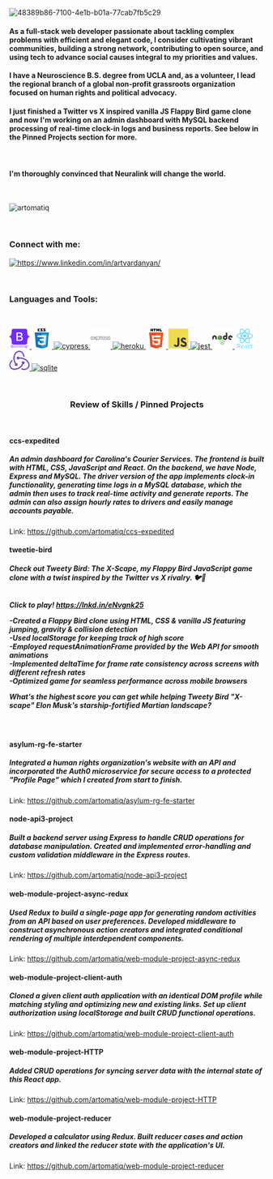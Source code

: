 ![48389b86-7100-4e1b-b01a-77cab7fb5c29](https://github.com/artomatiq/artomatiq/assets/126132705/a5286049-b6f3-4755-9079-8bdd687d8b5f)

<h4 align="left">As a full-stack web developer passionate about tackling complex problems with efficient and elegant code, I consider cultivating vibrant communities, building a strong network, contributing to open source, and using tech to advance social causes integral to my priorities and values.</h4>
<h4 align="left">I have a Neuroscience B.S. degree from UCLA and, as a volunteer, I lead the regional branch of a global non-profit grassroots organization focused on human rights and political advocacy.</h4>

<h4 align="left">I just finished a Twitter vs X inspired vanilla JS Flappy Bird game clone and now I'm working on an admin dashboard with MySQL backend processing of real-time clock-in logs and business reports. See below in the Pinned Projects section for more.</h4>
&nbsp;

<h4 align="left">I'm thoroughly convinced that Neuralink will change the world.</h4>
&nbsp;

<p align="left"> <img src="https://komarev.com/ghpvc/?username=artomatiq&label=Profile%20views&color=0e75b6&style=flat" alt="artomatiq" /> </p>
&nbsp;

<h3 align="left">Connect with me:</h3>
<p align="left">
<a href="https://www.linkedin.com/in/artomatiq/" target="blank"><img align="center" src="https://raw.githubusercontent.com/rahuldkjain/github-profile-readme-generator/master/src/images/icons/Social/linked-in-alt.svg" alt="https://www.linkedin.com/in/artvardanyan/" height="30" width="40" /></a>
</p>
&nbsp;

<h3 align="left">Languages and Tools:</h3>
&nbsp;
<p align="left"> <a href="https://getbootstrap.com" target="_blank" rel="noreferrer"> <img src="https://raw.githubusercontent.com/devicons/devicon/master/icons/bootstrap/bootstrap-plain-wordmark.svg" alt="bootstrap" width="40" height="40"/> </a> <a href="https://www.w3schools.com/css/" target="_blank" rel="noreferrer"> <img src="https://raw.githubusercontent.com/devicons/devicon/master/icons/css3/css3-original-wordmark.svg" alt="css3" width="40" height="40"/> </a> <a href="https://www.cypress.io" target="_blank" rel="noreferrer"> <img src="https://raw.githubusercontent.com/simple-icons/simple-icons/6e46ec1fc23b60c8fd0d2f2ff46db82e16dbd75f/icons/cypress.svg" alt="cypress" width="40" height="40"/> </a> <a href="https://expressjs.com" target="_blank" rel="noreferrer"> <img src="https://raw.githubusercontent.com/devicons/devicon/master/icons/express/express-original-wordmark.svg" alt="express" width="40" height="40"/> </a> <a href="https://heroku.com" target="_blank" rel="noreferrer"> <img src="https://www.vectorlogo.zone/logos/heroku/heroku-icon.svg" alt="heroku" width="40" height="40"/> </a> <a href="https://www.w3.org/html/" target="_blank" rel="noreferrer"> <img src="https://raw.githubusercontent.com/devicons/devicon/master/icons/html5/html5-original-wordmark.svg" alt="html5" width="40" height="40"/> </a> <a href="https://developer.mozilla.org/en-US/docs/Web/JavaScript" target="_blank" rel="noreferrer"> <img src="https://raw.githubusercontent.com/devicons/devicon/master/icons/javascript/javascript-original.svg" alt="javascript" width="40" height="40"/> </a> <a href="https://jestjs.io" target="_blank" rel="noreferrer"> <img src="https://www.vectorlogo.zone/logos/jestjsio/jestjsio-icon.svg" alt="jest" width="40" height="40"/> </a> <a href="https://nodejs.org" target="_blank" rel="noreferrer"> <img src="https://raw.githubusercontent.com/devicons/devicon/master/icons/nodejs/nodejs-original-wordmark.svg" alt="nodejs" width="40" height="40"/> </a> <a href="https://reactjs.org/" target="_blank" rel="noreferrer"> <img src="https://raw.githubusercontent.com/devicons/devicon/master/icons/react/react-original-wordmark.svg" alt="react" width="40" height="40"/> </a> <a href="https://redux.js.org" target="_blank" rel="noreferrer"> <img src="https://raw.githubusercontent.com/devicons/devicon/master/icons/redux/redux-original.svg" alt="redux" width="40" height="40"/> </a> <a href="https://www.sqlite.org/" target="_blank" rel="noreferrer"> <img src="https://www.vectorlogo.zone/logos/sqlite/sqlite-icon.svg" alt="sqlite" width="40" height="40"/> </a> </p>
&nbsp;
&nbsp;

<h3 align="center">Review of Skills / Pinned Projects</h3>
&nbsp;

<h4 align="left">ccs-expedited</h4>
<h5 align="left">An admin dashboard for Carolina's Courier Services. The frontend is built with HTML, CSS, JavaScript and React. On the backend, we have Node, Express and MySQL. The driver version of the app implements clock-in functionality, generating time logs in a MySQL database, which the admin then uses to track real-time activity and generate reports. The admin can also assign hourly rates to drivers and easily manage accounts payable.</h5>

Link: https://github.com/artomatiq/ccs-expedited <br />

<h4 align="left">tweetie-bird</h4>
<h5 align="left">Check out Tweety Bird: The X-Scape, my Flappy Bird JavaScript game clone with a twist inspired by the Twitter vs X rivalry. 🐦🚀 <br />

<br /> Click to play! https://lnkd.in/eNvgnk25 <br />

-Created a Flappy Bird clone using HTML, CSS & vanilla JS featuring jumping, gravity & collision detection <br />
-Used localStorage for keeping track of high score <br />
-Employed requestAnimationFrame provided by the Web API for smooth animations <br />
-Implemented deltaTime for frame rate consistency across screens with different refresh rates <br />
-Optimized game for seamless performance across mobile browsers <br />


What's the highest score you can get while helping Tweety Bird "X-scape" Elon Musk's starship-fortified Martian landscape?</h5>
&nbsp;

<h4 align="left">asylum-rg-fe-starter</h4>
<h5 align="left">Integrated a human rights organization's website with an API and incorporated the Auth0 microservice for secure access to a protected "Profile Page" which I created from start to finish.</h5>

Link: https://github.com/artomatiq/asylum-rg-fe-starter <br />

<h4 align="left">node-api3-project</h4>
<h5 align="left">Built a backend server using Express to handle CRUD operations for database manipulation. Created and implemented error-handling and custom validation middleware in the Express routes.</h5>

Link: https://github.com/artomatiq/node-api3-project <br />

<h4 align="left">web-module-project-async-redux</h4>
<h5 align="left">Used Redux to build a single-page app for generating random activities from an API based on user preferences. Developed middleware to construct asynchronous action creators and integrated conditional rendering of multiple interdependent components.</h5>

Link: https://github.com/artomatiq/web-module-project-async-redux <br />

<h4 align="left">web-module-project-client-auth</h4>
<h5 align="left">Cloned a given client auth application with an identical DOM profile while matching styling and optimizing new and existing links. Set up client authorization using localStorage and built CRUD functional operations.</h5>

Link: https://github.com/artomatiq/web-module-project-client-auth <br />

<h4 align="left">web-module-project-HTTP </h4>
<h5 align="left">Added CRUD operations for syncing server data with the internal state of this React app.</h5>

Link: https://github.com/artomatiq/web-module-project-HTTP <br />

<h4 align="left">web-module-project-reducer </h4>
<h5 align="left">Developed a calculator using Redux. Built reducer cases and action creators and linked the reducer state with the application's UI.</h5>

Link: https://github.com/artomatiq/web-module-project-reducer <br />


